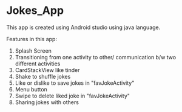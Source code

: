 # Jokes_App

This app is created using Android studio using java language.

Features in this app:
1. Splash Screen
2. Transitioning from one activity to other/ communication b/w two different activities
3. CardStackView like tinder
4. Shake to shuffle jokes
5. Like or dislike to save jokes in "favJokeActivity"
6. Menu button
7. Swipe to delete liked joke in "favJokeActivity"
8. Sharing jokes with others
